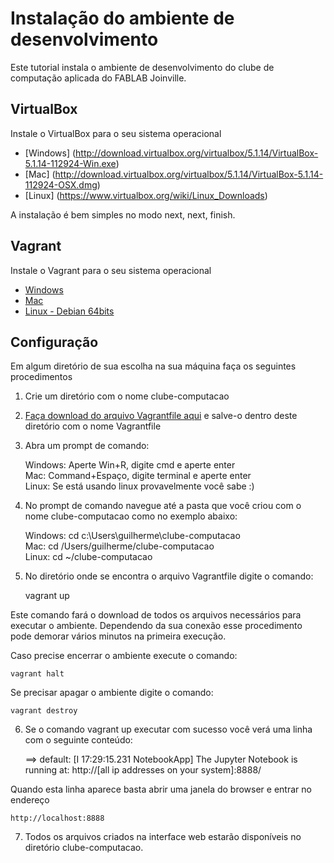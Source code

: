 # Instalação do ambiente de desenvolvimento

Este tutorial instala o ambiente de desenvolvimento do clube de computação aplicada do FABLAB Joinville.

## VirtualBox

Instale o VirtualBox para o seu sistema operacional

- [Windows] (http://download.virtualbox.org/virtualbox/5.1.14/VirtualBox-5.1.14-112924-Win.exe)
- [Mac] (http://download.virtualbox.org/virtualbox/5.1.14/VirtualBox-5.1.14-112924-OSX.dmg)
- [Linux] (https://www.virtualbox.org/wiki/Linux_Downloads)

A instalação é bem simples no modo next, next, finish.

## Vagrant

Instale o Vagrant para o seu sistema operacional

- [Windows](https://releases.hashicorp.com/vagrant/1.9.2/vagrant_1.9.2.msi?_ga=1.247276676.1620532176.1488463812)
- [Mac](https://releases.hashicorp.com/vagrant/1.9.2/vagrant_1.9.2.dmg?_ga=1.247276676.1620532176.1488463812)
- [Linux - Debian 64bits](https://releases.hashicorp.com/vagrant/1.9.2/vagrant_1.9.2_x86_64.deb?_ga=1.247276676.1620532176.1488463812)

## Configuração

Em algum diretório de sua escolha na sua máquina faça os seguintes procedimentos

1. Crie um diretório com o nome clube-computacao
2. [Faça download do arquivo Vagrantfile aqui](Vagrantfile) e salve-o dentro deste diretório com o nome Vagrantfile
3. Abra um prompt de comando:
    
    Windows: Aperte Win+R, digite cmd e aperte enter  
    Mac: Command+Espaço, digite terminal e aperte enter  
    Linux: Se está usando linux provavelmente você sabe :)  

4. No prompt de comando navegue até a pasta que você criou com o nome clube-computacao como no exemplo abaixo:
    
    Windows: cd c:\Users\guilherme\clube-computacao  
    Mac: cd /Users/guilherme/clube-computacao  
    Linux: cd ~/clube-computacao  

5. No diretório onde se encontra o arquivo Vagrantfile digite o comando:

    vagrant up

Este comando fará o download de todos os arquivos necessários para executar o ambiente. Dependendo da sua conexão esse procedimento pode demorar vários minutos na primeira execução.

Caso precise encerrar o ambiente execute o comando:

    vagrant halt

Se precisar apagar o ambiente digite o comando:

    vagrant destroy

6) Se o comando vagrant up executar com sucesso você verá uma linha com o seguinte conteúdo:

    ==> default: [I 17:29:15.231 NotebookApp] The Jupyter Notebook is running at: http://[all ip addresses on your system]:8888/

Quando esta linha aparece basta abrir uma janela do browser e entrar no endereço

    http://localhost:8888

7) Todos os arquivos criados na interface web estarão disponíveis no diretório clube-computacao.
